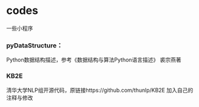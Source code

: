# codes
一些小程序

### pyDataStructure：
Python数据结构描述，参考《数据结构与算法Python语言描述》 裘宗燕著


### KB2E
清华大学NLP组开源代码，原链接https://github.com/thunlp/KB2E
加入自己的注释与修改
